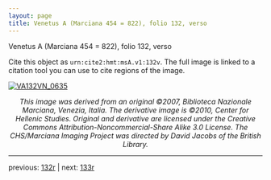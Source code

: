 ```yaml
---
layout: page
title: Venetus A (Marciana 454 = 822), folio 132, verso
---
```


Venetus A (Marciana 454 = 822), folio 132, verso

Cite this object as `urn:cite2:hmt:msA.v1:132v`.  The full image is linked to a citation tool you can use to cite regions of the image.

[![VA132VN_0635](http://www.homermultitext.org/iipsrv?IIIF=/project/homer/pyramidal/deepzoom/hmt/vaimg/2017a/VA132VN_0635.tif/full/800,/0/default.jpg)](http://www.homermultitext.org/ict2/?urn=urn:cite2:hmt:vaimg.2017a:VA132VN_0635) 

<p style="text-align: center; font-style: italic;">This image was derived from an original ©2007, Biblioteca Nazionale Marciana, Venezia, Italia. The derivative image is ©2010, Center for Hellenic Studies. Original and derivative are licensed under the Creative Commons Attribution-Noncommercial-Share Alike 3.0 License. The CHS/Marciana Imaging Project was directed by David Jacobs of the British Library.</p>

---

previous: [132r](../132r/) | next: [133r](../133r/)
